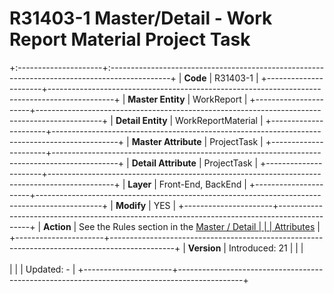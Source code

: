 ﻿---
erp.type: front-end-business-rule
---

# R31403-1 Master/Detail - Work Report Material Project Task
+:---------------------+:---------------------------------------------------------------------------------------------+
| **Code**             | R31403-1                                                                                     |
+----------------------+----------------------------------------------------------------------------------------------+
| **Master Entity**    | WorkReport                                                                                   |
+----------------------+----------------------------------------------------------------------------------------------+
| **Detail Entity**    | WorkReportMaterial                                                                           |
+----------------------+----------------------------------------------------------------------------------------------+
| **Master Attribute** | ProjectTask                                                                                  |
+----------------------+----------------------------------------------------------------------------------------------+
| **Detail Attribute** | ProjectTask                                                                                  |
+----------------------+----------------------------------------------------------------------------------------------+
| **Layer**            | Front-End, BackEnd                                                                           |
+----------------------+----------------------------------------------------------------------------------------------+
| **Modify**           | YES                                                                                          |
+----------------------+----------------------------------------------------------------------------------------------+
| **Action**           | See the Rules section in the [Master / Detail                                                |
|                      | Attributes](xref:master-detail)                                                              |
+----------------------+----------------------------------------------------------------------------------------------+
| **Version**          | Introduced: 21                                                                               |
|                      | <br/><br/>                                                                                   |
|                      | Updated: -                                                                                   |
+----------------------+----------------------------------------------------------------------------------------------+
